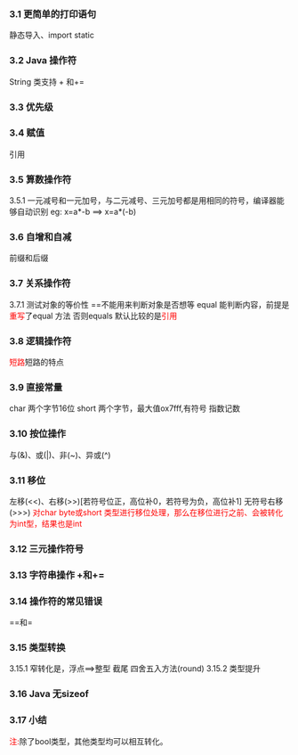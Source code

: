 ### 3.1 更简单的打印语句
静态导入、import static

### 3.2 Java 操作符 
String 类支持 + 和+=

### 3.3 优先级

### 3.4 赋值
引用

### 3.5 算数操作符

3.5.1 
一元减号和一元加号，与二元减号、三元加号都是用相同的符号，编译器能够自动识别
eg: x=a*-b  ==> x=a*(-b)

### 3.6 自增和自减
前缀和后缀

### 3.7 关系操作符
3.7.1 测试对象的等价性
==不能用来判断对象是否想等
equal 能判断内容，前提是<font color=red>重写</font>了equal 方法
否则equals 默认比较的是<font color=red>引用</font>

### 3.8 逻辑操作符
<font color=red>短路</font>短路的特点

### 3.9 直接常量 
char 两个字节16位
short 两个字节，最大值ox7fff,有符号
指数记数

### 3.10 按位操作
与(&)、或(|)、非(~)、异或(^)

### 3.11 移位
 左移(<<)、右移(>>)[若符号位正，高位补0，若符号为负，高位补1]
 无符号右移(>>>)
<font color=red>对char byte或short 类型进行移位处理，那么在移位进行之前、会被转化为int型，结果也是int</font>

### 3.12 三元操作符号 

### 3.13 字符串操作 +和+=

### 3.14 操作符的常见错误
==和=

### 3.15 类型转换
3.15.1 
窄转化是，浮点==>整型 截尾
四舍五入方法(round)
3.15.2 类型提升

### 3.16 Java 无sizeof

### 3.17 小结
<font color =red>注:</font>除了bool类型，其他类型均可以相互转化。




